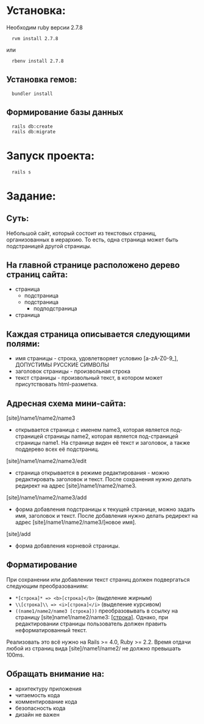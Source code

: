 # Установка:
Необходим ruby версии 2.7.8
```terminal
  rvm install 2.7.8
```
или
```terminal
  rbenv install 2.7.8
```

## Установка гемов:

```terminal
  bundler install
```

## Формирование базы данных
```terminal
  rails db:create
  rails db:migrate
```

# Запуск проекта:
```terminal
  rails s
```

# Задание:
## Суть:
Небольшой сайт, который состоит из текстовых страниц, организованных в иерархию. То есть, одна страница может быть подстраницей другой страницы.

## На главной странице расположено дерево страниц сайта:
- страница
  - подстраница
  - подстраница
    - подподстраница
- страница

## Каждая страница описывается следующими полями:
- имя страницы - строка, удовлетворяет условию [a-zA-Z0-9_], ДОПУСТИМЫ РУССКИЕ СИМВОЛЫ
- заголовок страницы - произвольная строка
- текст страницы - произвольный текст, в котором может присутствовать html-разметка.

## Адресная схема мини-сайта:

[site]/name1/name2/name3
  - открывается страница с именем name3, которая является под-страницей страницы name2, которая является под-страницей страницы name1. На странице виден её текст и заголовок, а также поддерево всех её подстраниц.

[site]/name1/name2/name3/edit
  - страница открывается в режиме редактирования - можно редактировать заголовок и текст. После сохранения нужно делать редирект на адрес [site]/name1/name2/name3.

[site]/name1/name2/name3/add
  - форма добавления подстраницы к текущей странице, можно задать имя, заголовок и текст. После добавления нужно делать редирект на адрес [site]/name1/name2/name3/[новое имя].

[site]/add
  - форма добавления корневой страницы.

## Форматирование
При сохранении или добавлении текст страниц должен подвергаться следующим преобразованиям:
  - `*[строка]* => <b>[строка]</b>` (выделение жирным)
  - `\\[строка]\\ => <i>[строка]</i>` (выделение курсивом)
  - `((name1/name2/name3 [строка]))` преобразовывать в ссылку на страницу [site]name1/name2/name3: <a href="[site]name1/name2/name3">[строка]</a>. Однако, при редактировании страницы пользователь должен править неформатированный текст.

Реализовать это всё нужно на Rails >= 4.0, Ruby >= 2.2.
Время отдачи любой из страниц вида [site]/name1/name2/ не должно превышать 100ms.

## Обращать внимание на:
  - архитектуру приложения
  - читаемость кода
  - комментирование кода
  - безопасность кода
  - дизайн не важен
